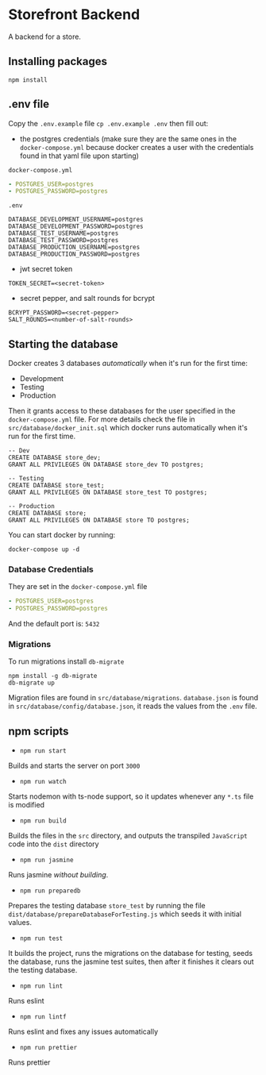 # Storefront Backend

A backend for a store.

## Installing packages

`npm install`

## .env file

Copy the `.env.example` file `cp .env.example .env` then fill out:

- the postgres credentials (make sure they are the same ones in the `docker-compose.yml` because docker creates a user with the credentials found in that yaml file upon starting)

`docker-compose.yml`

```yaml
- POSTGRES_USER=postgres
- POSTGRES_PASSWORD=postgres
```

`.env`

```console
DATABASE_DEVELOPMENT_USERNAME=postgres
DATABASE_DEVELOPMENT_PASSWORD=postgres
DATABASE_TEST_USERNAME=postgres
DATABASE_TEST_PASSWORD=postgres
DATABASE_PRODUCTION_USERNAME=postgres
DATABASE_PRODUCTION_PASSWORD=postgres
```

- jwt secret token

```console
TOKEN_SECRET=<secret-token>
```

- secret pepper, and salt rounds for bcrypt

```console
BCRYPT_PASSWORD=<secret-pepper>
SALT_ROUNDS=<number-of-salt-rounds>
```

## Starting the database

Docker creates 3 databases _automatically_ when it's run for the first time:

- Development
- Testing
- Production

Then it grants access to these databases for the user specified in the `docker-compose.yml` file. For more details check the file in `src/database/docker_init.sql` which docker runs automatically when it's run for the first time.

```postgres
-- Dev
CREATE DATABASE store_dev;
GRANT ALL PRIVILEGES ON DATABASE store_dev TO postgres;

-- Testing
CREATE DATABASE store_test;
GRANT ALL PRIVILEGES ON DATABASE store_test TO postgres;

-- Production
CREATE DATABASE store;
GRANT ALL PRIVILEGES ON DATABASE store TO postgres;
```

You can start docker by running:

`docker-compose up -d`

### Database Credentials

They are set in the `docker-compose.yml` file

```yaml
- POSTGRES_USER=postgres
- POSTGRES_PASSWORD=postgres
```

And the default port is: `5432`

### Migrations

To run migrations install `db-migrate`

```console
npm install -g db-migrate
db-migrate up
```

Migration files are found in `src/database/migrations`. `database.json` is found in `src/database/config/database.json`, it reads the values from the `.env` file.

## npm scripts

- `npm run start`

Builds and starts the server on port `3000`

- `npm run watch`

Starts nodemon with ts-node support, so it updates whenever any `*.ts` file is modified

- `npm run build`

Builds the files in the `src` directory, and outputs the transpiled `JavaScript` code into the `dist` directory

- `npm run jasmine`

Runs jasmine _without building_.

- `npm run preparedb`

Prepares the testing database `store_test` by running the file `dist/database/prepareDatabaseForTesting.js` which seeds it with initial values.

- `npm run test`

It builds the project, runs the migrations on the database for testing, seeds the database, runs the jasmine test suites, then after it finishes it clears out the testing database.

- `npm run lint`

Runs eslint

- `npm run lintf`

Runs eslint and fixes any issues automatically

- `npm run prettier`

Runs prettier
